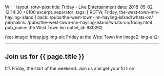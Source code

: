 W---
layout: rotw-post
title: Friday - Live Entertainment
date:   2018-05-02 12:14:30 +0100
excerpt_separator: <!--more-->
tags: [ ROTW, Friday, the-west-town-inn-hayling-island ]
back: /pubs/the-west-town-inn-hayling-island/whats-on/
permalink: /pubs/the-west-town-inn-hayling-island/whats-on/friday.html
pub_name: the West Town Inn
outlet_id: 680262

feat-image: friday.jpg
img-alt: Friday at the West Town Inn
image2:
img-alt2:


---

<h2>Join us for {{ page.title }}</h2>
<p>It’s Friday, the start of the weekend. Join us and get your fizz on!</p>